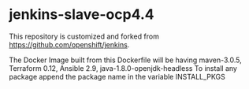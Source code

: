 # jenkins-slave-ocp4.4
This repository is customized and forked from https://github.com/openshift/jenkins.

The Docker Image built from this Dockerfile will be having maven-3.0.5, Terraform 0.12, Ansible 2.9, java-1.8.0-openjdk-headless
To install any package append the package name in the variable INSTALL_PKGS
